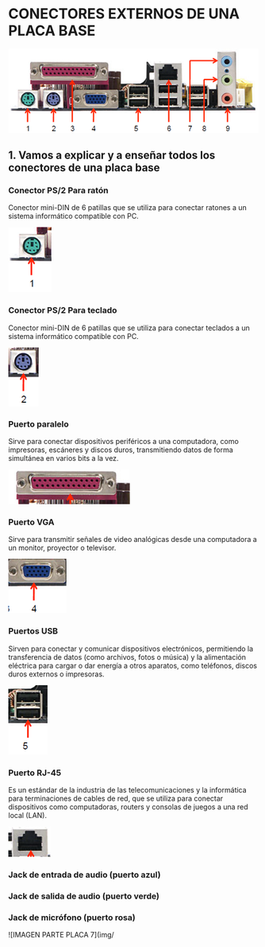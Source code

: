 # CONECTORES EXTERNOS DE UNA PLACA BASE

![IMAGEN DE LA PLACA BASE](img/conectoresplacabase.png)

## 1. Vamos a explicar y a enseñar todos los conectores de una placa base

### Conector PS/2 Para ratón
Conector mini-DIN de 6 patillas que se utiliza para conectar ratones a un sistema informático compatible con PC.


![IMAGEN PARTE PLACA 1](img/Screenshot_20251022_125622.png)

### Conector PS/2 Para teclado
Conector mini-DIN de 6 patillas que se utiliza para conectar teclados a un sistema informático compatible con PC.
  
![IMAGEN PARTE PLACA 2](img/Screenshot_20251022_125734.png)

### Puerto paralelo
Sirve para conectar dispositivos periféricos a una computadora, como impresoras, escáneres y discos duros, transmitiendo datos de forma simultánea en varios bits a la vez.

![IMAGEN PARTE PLACA 3](img/Screenshot_20251022_125749.png)

 ### Puerto VGA
Sirve para transmitir señales de video analógicas desde una computadora a un monitor, proyector o televisor.

![IMAGEN PARTE PLACA 4](img/Screenshot_20251022_133214.png)

### Puertos USB
Sirven para conectar y comunicar dispositivos electrónicos, permitiendo la transferencia de datos (como archivos, fotos o música) y la alimentación eléctrica para cargar o dar energía a otros aparatos, como teléfonos, discos duros externos o impresoras.

![IMAGEN PARTE PLACA 5](img/Screenshot_20251022_125804.png)

### Puerto RJ-45
Es un estándar de la industria de las telecomunicaciones y la informática para terminaciones de cables de red, que se utiliza para conectar dispositivos como computadoras, routers y consolas de juegos a una red local (LAN).

![IMAGEN PARTE PLACA 6](img/Screenshot_20251022_125816.png)

### Jack de entrada de audio (puerto azul)
### Jack de salida de audio (puerto verde)
### Jack de micrófono (puerto rosa)

![IMAGEN PARTE PLACA 7](img/
